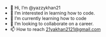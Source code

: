 - 👋 Hi, I’m @yazzykhan21
- 👀 I’m interested in learning how to code.
- 🌱 I’m currently learning how to code
- 💞️ I’m looking to collaborate on a career.
- 📫 How to reach 21yakhan2121@gmail.com

<!---
yazzykhan21/yazzykhan21 is a ✨ special ✨ repository because its `README.md` (this file) appears on your GitHub profile.
You can click the Preview link to take a look at your changes.
--->

